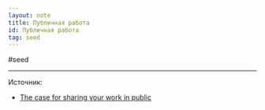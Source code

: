 ```yaml
---
layout: note
title: Публичная работа
id: Публичная работа
tag: seed
---
```

#seed





---
Источник:
- [The case for sharing your work in public](https://nesslabs.com/work-in-public)
